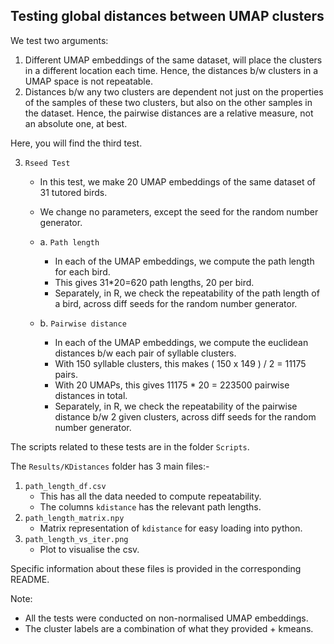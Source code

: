 ## Testing global distances between UMAP clusters

We test two arguments:

1. Different UMAP embeddings of the same dataset, will place the clusters in a different location each time. Hence, the distances b/w clusters in a UMAP space is not repeatable.
2. Distances b/w any two clusters are dependent not just on the properties of the samples of these two clusters, but also on the other samples in the dataset. Hence, the pairwise distances are a relative measure, not an absolute one, at best.

Here, you will find the third test.

3. `Rseed Test`

	-  In this test, we make 20 UMAP embeddings of the same dataset of 31 tutored birds.
	-  We change no parameters, except the seed for the random number generator. 
	
	- a. `Path length`
		- In each of the UMAP embeddings, we compute the path length for each bird.
		- This gives 31*20=620 path lengths, 20 per bird.
		- Separately, in R, we check the repeatability of the path length of a bird, across diff seeds for the random number generator.
	- b. `Pairwise distance`
		-  In each of the UMAP embeddings, we compute the euclidean distances b/w each pair of syllable clusters.
		- With 150 syllable clusters, this makes ( 150 x 149 ) / 2  = 11175 pairs.
		- With 20 UMAPs, this gives 11175 * 20 = 223500 pairwise distances in total.
		- Separately, in R, we check the repeatability of the pairwise distance b/w 2 given clusters, across diff seeds for the random number generator.


The scripts related to these tests are in the folder `Scripts`.



The `Results/KDistances` folder has 3 main files:-
1. `path_length_df.csv`
	- This has all the data needed to compute repeatability.
	- The columns `kdistance` has the relevant path lengths.
2. `path_length_matrix.npy`
	- Matrix representation of `kdistance` for easy loading into python.
3. `path_length_vs_iter.png`
	- Plot to visualise the csv.
	
Specific information  about  these  files is provided in the corresponding README.



Note:

- All the tests were conducted on non-normalised UMAP embeddings.
- The cluster labels are a combination of what they provided + kmeans.

